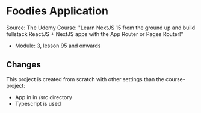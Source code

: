# Foodies Application

Source: The Udemy Course: "Learn NextJS 15 from the ground up and build fullstack ReactJS + NextJS apps with the App Router or Pages Router!"
- Module: 3, lesson 95 and onwards

## Changes
This project is created from scratch with other settings than the course-project:
- App in in /src directory
- Typescript is used
